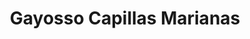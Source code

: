 ---
title: "Gayosso Capillas Marianas"
url: /san-pedro-garza-garcia/gayosso-capillas-marianas/
shop: Bestattungen
---